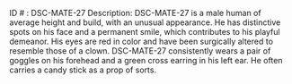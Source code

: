 ID # : DSC-MATE-27
Description: DSC-MATE-27 is a male human of average height and build, with an unusual appearance. He has distinctive spots on his face and a permanent smile, which contributes to his playful demeanor. His eyes are red in color and have been surgically altered to resemble those of a clown. DSC-MATE-27 consistently wears a pair of goggles on his forehead and a green cross earring in his left ear. He often carries a candy stick as a prop of sorts.